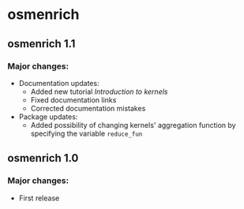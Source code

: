 # osmenrich

## osmenrich 1.1

### Major changes:
- Documentation updates:
  - Added new tutorial _Introduction to kernels_
  - Fixed documentation links
  - Corrected documentation mistakes
- Package updates:
  - Added possibility of changing kernels' aggregation function by specifying
  the variable `reduce_fun`

## osmenrich 1.0

### Major changes:
- First release
